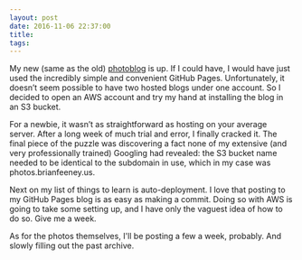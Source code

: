 ```yaml
---
layout: post
date: 2016-11-06 22:37:00
title: 
tags:
---
```


My new (same as the old) [photoblog](http://photos.brianfeeney.us) is up. If I could have, I would have just used the incredibly simple and convenient GitHub Pages. Unfortunately, it doesn’t seem possible to have two hosted blogs under one account. So I decided to open an AWS account and try my hand at installing the blog in an S3 bucket. 

For a newbie, it wasn’t as straightforward as hosting on your average server. After a long week of much trial and error, I finally cracked it. The final piece of the puzzle was discovering a fact none of my extensive (and very professionally trained) Googling had revealed: the S3 bucket name needed to be identical to the subdomain in use, which in my case was photos.brianfeeney.us. 

Next on my list of things to learn is auto-deployment. I love that posting to my GitHub Pages blog is as easy as making a commit. Doing so with AWS is going to take some setting up, and I have only the vaguest idea of how to do so. Give me a week.

As for the photos themselves, I'll be posting a few a week, probably. And slowly filling out the past archive.